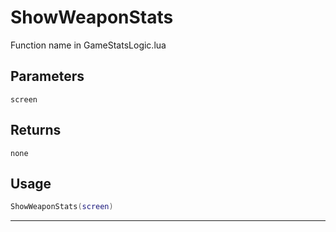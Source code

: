 # ShowWeaponStats
Function name in GameStatsLogic.lua
## Parameters
`screen`
## Returns
`none`
## Usage
```lua
ShowWeaponStats(screen)
```
---

